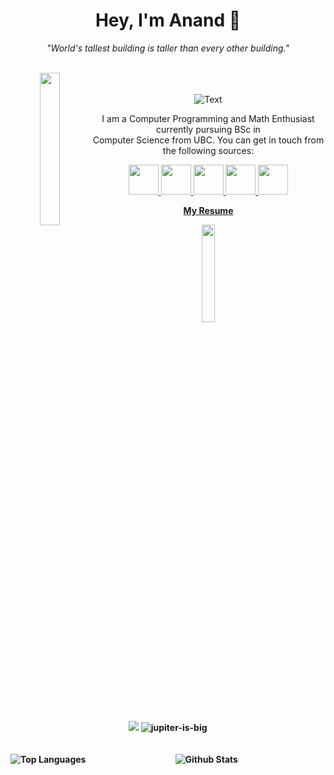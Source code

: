 <div align="center">
  <h1 align="center">Hey, I'm Anand 🔭</h1>
  <p><i>"World's tallest building is taller than every other building."</i></p>
  
  <br>

  


  <img src="https://github.com/innng/innng/assets/26755058/5e0ce0fb-c544-4f8c-a307-5849165746d0" align="left" width="25%" />

   


<br>
  <br>
  <img src="https://readme-typing-svg.demolab.com?font=Raleway&size=25&duration=798&pause=1000&color=619E34&center=true&random=false&width=435&lines=Student+Developer;Competitive+Programmer;Student+at+Univ+of+British+Columbia" alt="Text" />

  <p width="50%">I am a Computer Programming and Math Enthusiast currently pursuing BSc in<br> Computer Science from UBC. You can get in touch from the following sources:</p>

  <a href="mailto:a@student.ubc.ca">
    <img src="https://www.freeiconspng.com/uploads/email-icon--clipart-best-22.png" height="48">
  </a>
  <a href="https://www.instagram.com/clef.anand/">
    <img src="https://assets.stickpng.com/thumbs/580b57fcd9996e24bc43c521.png" height="48">
  </a>
  <a href="https://codeforces.com/profile/Jupiter_is_BIG">
    <img src="https://cdn.jsdelivr.net/npm/simple-icons@3.0.1/icons/codeforces.svg" height="48">
  </a>
  <a href="https://www.linkedin.com/in/anandin">
    <img src="https://www.freeiconspng.com/uploads/linkedin-logo-3.png" height="48">
  </a>
   <a href="https://open.spotify.com/user/hylman697prdf0lzj8313akws">
    <img src="https://www.freeiconspng.com/uploads/spotify-icon-18.png" height="48">
  </a>

<br>

<a href="https://drive.google.com/file/d/1VrId-VOAad4TfYKKZ6VlfetTB-yFUohr/view?usp=sharing"><b>My Resume<b></a>
  <br>
  <p align="center">
    <img src="https://raw.githubusercontent.com/innng/innng/master/assets/kyubey.gif" width="20%"/>
    </p>

<span align="center">
    <img src="https://codeforces-readme-stats.vercel.app/api/badge?username=Jupiter_is_BIG"/>
    </span>
  <span align="center"> <img src="https://komarev.com/ghpvc/?username=jupiter-is-big&label=Profile%20views&color=0e75b6&style=flat" alt="jupiter-is-big" /> </span>


  <br>
  <br>
  <br>
  




   <img src="https://github-readme-stats-git-masterrstaa-rickstaa.vercel.app/api/top-langs/?username=Jupiter-is-BIG&hide=jupyter%20notebook&layout=compact&theme=vue&langs_count=10&count_private=true" alt="Top Languages" align="left"/>
   <img src="https://github-readme-streak-stats.herokuapp.com?user=Jupiter-is-BIG&theme=swift" alt="Github Stats" align="center"/>


